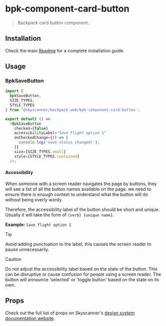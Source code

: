# bpk-component-card-button

> Backpack card button component.

## Installation

Check the main [Readme](https://github.com/skyscanner/backpack#usage) for a complete installation guide.

## Usage

### BpkSaveButton

```js
import {
  BpkSaveButton,
  SIZE_TYPES,
  STYLE_TYPES
} from '@skyscanner/backpack-web/bpk-component-card-button';

export default () =>
  <BpkSaveButton
    checked={false}
    accessibilityLabel="Save flight option 1"
    onCheckedChange={() => {
      console.log('save status changed!');
    }}
    size={SIZE_TYPES.small}
    style={STYLE_TYPES.contained}
  />;
```

#### Accessibility
When someone with a screen reader navigates the page by buttons, they will see a list of all the button names available
on the page. we need to ensure there is enough context to understand what the button will do without being overly wordy.

Therefore, the accessibility label of the button should be short and unique.
Usually it will take the form of `{verb} {unique name}`.

**Example:** `Save flight option 1`

> [!TIP]
> Avoid adding punctuation to the label, this causes the screen reader to pause unnecessarily.

> [!CAUTION]
> Do not adjust the accessibility label based on the state of the button. This can be disruptive or
> cause confusion for people using a screen reader.
> The button will announce 'selected' or 'toggle button' based on the state on its own.

## Props

Check out the full list of props on Skyscanner's [design system documentation website](https://www.skyscanner.design/latest/components/card-button/web-l3E1ixIN#section-props-6c).
